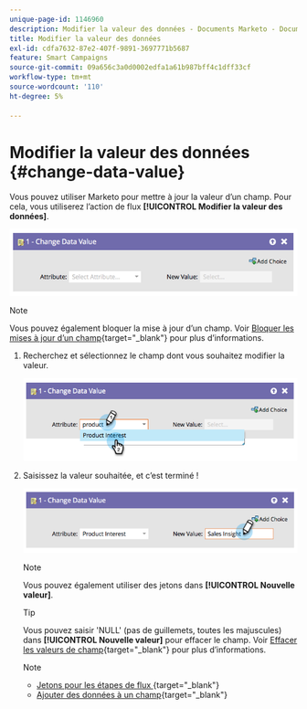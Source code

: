 ```yaml
---
unique-page-id: 1146960
description: Modifier la valeur des données - Documents Marketo - Documentation du produit
title: Modifier la valeur des données
exl-id: cdfa7632-87e2-407f-9891-3697771b5687
feature: Smart Campaigns
source-git-commit: 09a656c3a0d0002edfa1a61b987bff4c1dff33cf
workflow-type: tm+mt
source-wordcount: '110'
ht-degree: 5%

---
```


# Modifier la valeur des données {#change-data-value}

Vous pouvez utiliser Marketo pour mettre à jour la valeur d’un champ. Pour cela, vous utiliserez l’action de flux **[!UICONTROL Modifier la valeur des données]**.

![](assets/change-data-value-1.png)

>[!NOTE]
>
>Vous pouvez également bloquer la mise à jour d’un champ. Voir [Bloquer les mises à jour d’un champ](/help/marketo/product-docs/administration/field-management/block-updates-to-a-field.md){target="_blank"} pour plus d’informations.

1. Recherchez et sélectionnez le champ dont vous souhaitez modifier la valeur.

   ![](assets/change-data-value-2.png)

1. Saisissez la valeur souhaitée, et c’est terminé !

   ![](assets/change-data-value-3.png)

   >[!NOTE]
   >
   >Vous pouvez également utiliser des jetons dans **[!UICONTROL Nouvelle valeur]**.

   >[!TIP]
   >
   >Vous pouvez saisir &#39;NULL&#39; (pas de guillemets, toutes les majuscules) dans **[!UICONTROL Nouvelle valeur]** pour effacer le champ. Voir [Effacer les valeurs de champ](/help/marketo/product-docs/core-marketo-concepts/smart-campaigns/flow-actions/clear-field-values.md){target="_blank"} pour plus d’informations.

   >[!NOTE]
   >
   >* [&#x200B; Jetons pour les étapes de flux &#x200B;](/help/marketo/product-docs/core-marketo-concepts/smart-campaigns/flow-actions/use-tokens-in-flow-steps.md){target="_blank"}
   >* [Ajouter des données à un champ](/help/marketo/product-docs/core-marketo-concepts/smart-campaigns/flow-actions/append-data-to-a-field.md){target="_blank"}
